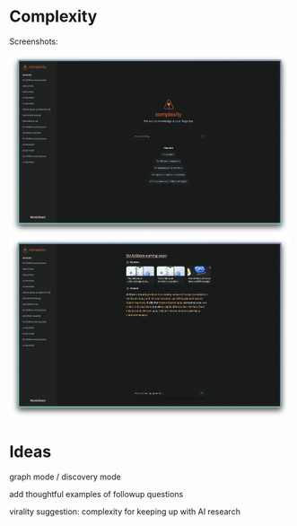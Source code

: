 # Complexity

Screenshots:

<img src="./assets/sc2.png" width="500px" />
<img src="./assets/sc3.png" width="500px" />


# Ideas

graph mode / discovery mode

add thoughtful examples of followup questions

virality suggestion: complexity for keeping up with AI research